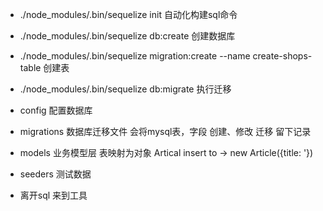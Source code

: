 - ./node_modules/.bin/sequelize init 自动化构建sql命令
- ./node_modules/.bin/sequelize db:create 创建数据库
- ./node_modules/.bin/sequelize migration:create --name create-shops-table 创建表
- ./node_modules/.bin/sequelize db:migrate 执行迁移




- config 配置数据库
- migrations 数据库迁移文件 会将mysql表，字段 创建、修改 迁移 留下记录
- models 业务模型层 表映射为对象 Artical 
  insert to   ->  new Article({title: '})
- seeders  测试数据

- 离开sql 来到工具
